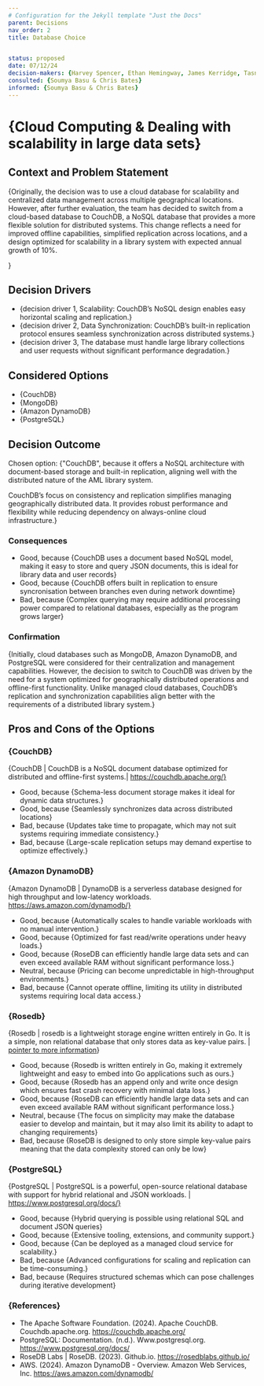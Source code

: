 ```yaml
---
# Configuration for the Jekyll template "Just the Docs"
parent: Decisions
nav_order: 2
title: Database Choice


status: proposed
date: 07/12/24
decision-makers: {Harvey Spencer, Ethan Hemingway, James Kerridge, Tasnim Begum}
consulted: {Soumya Basu & Chris Bates}
informed: {Soumya Basu & Chris Bates}
---
```


# {Cloud Computing & Dealing with scalability in large data sets}

## Context and Problem Statement

{Originally, the decision was to use a cloud database for scalability and centralized data management across multiple geographical locations. However, after further evaluation, the team has decided to switch from a cloud-based database to CouchDB, a NoSQL database that provides a more flexible solution for distributed systems. This change reflects a need for improved offline capabilities, simplified replication across locations, and a design optimized for scalability in a library system with expected annual growth of 10%.

}

<!-- This is an optional element. Feel free to remove. -->
## Decision Drivers

* {decision driver 1, Scalability: CouchDB’s NoSQL design enables easy horizontal scaling and replication.}
* {decision driver 2, Data Synchronization: CouchDB’s built-in replication protocol ensures seamless synchronization across distributed systems.}
* {decision driver 3, The database must handle large library collections and user requests without significant performance degradation.}

## Considered Options

* {CouchDB}
* {MongoDB}
* {Amazon DynamoDB}
* {PostgreSQL}


## Decision Outcome

Chosen option: {"CouchDB", because it offers a NoSQL architecture with document-based storage and built-in replication, aligning well with the distributed nature of the AML library system.

CouchDB’s focus on consistency and replication simplifies managing geographically distributed data. It provides robust performance and flexibility while reducing dependency on always-online cloud infrastructure.}

### Consequences

* Good, because {CouchDB uses a document based NoSQL model, making it easy to store and query JSON documents, this is ideal for library data and user records}
* Good, because {CouchDB offers built in replication to ensure syncronisation between branches even during network downtime}
* Bad, because {Complex querying may require additional processing power compared to relational databases, especially as the program grows larger}



### Confirmation

{Initially, cloud databases such as MongoDB, Amazon DynamoDB, and PostgreSQL were considered for their centralization and management capabilities. However, the decision to switch to CouchDB was driven by the need for a system optimized for geographically distributed operations and offline-first functionality. Unlike managed cloud databases, CouchDB’s replication and synchronization capabilities align better with the requirements of a distributed library system.}


## Pros and Cons of the Options

### {CouchDB}

<!-- This is an optional element. Feel free to remove. -->
{CouchDB | CouchDB is a NoSQL document database optimized for distributed and offline-first systems.| https://couchdb.apache.org/}

* Good, because {Schema-less document storage makes it ideal for dynamic data structures.}
* Good, because {Seamlessly synchronizes data across distributed locations}
* Bad, because {Updates take time to propagate, which may not suit systems requiring immediate consistency.}
* Bad, because {Large-scale replication setups may demand expertise to optimize effectively.}

### {Amazon DynamoDB}
{Amazon DynamoDB | DynamoDB is a serverless database designed for high throughput and low-latency workloads.  https://aws.amazon.com/dynamodb/}
* Good, because {Automatically scales to handle variable workloads with no manual intervention.}
* Good, because {Optimized for fast read/write operations under heavy loads.}
* Good, because {RoseDB can efficiently handle large data sets and can even exceed available RAM without significant performance loss.}
* Neutral, because {Pricing can become unpredictable in high-throughput environments.}
* Bad, because {Cannot operate offline, limiting its utility in distributed systems requiring local data access.}

### {Rosedb}

{Rosedb | rosedb is a lightweight storage engine written entirely in Go. It is a simple, non relational database that only stores data as key-value pairs. | [pointer to more information](https://rosedblabs.github.io/)}

* Good, because {Rosedb is written entirely in Go, making it extremely lightweight and easy to embed into Go applications such as ours.}
* Good, because {Rosedb has an append only and write once design which ensures fast crash recovery with minimal data loss.}
* Good, because {RoseDB can efficiently handle large data sets and can even exceed available RAM without significant performance loss.}
* Neutral, because {The focus on simplicity may make the database easier to develop and maintain, but it may also limit its ability to adapt to changing requirements}
* Bad, because {RoseDB is designed to only store simple key-value pairs meaning that the data complexity stored can only be low}

### {PostgreSQL}

{PostgreSQL | PostgreSQL is a powerful, open-source relational database with support for hybrid relational and JSON workloads. | https://www.postgresql.org/docs/}
* Good, because {Hybrid querying is possible using relational SQL and document JSON queries}
* Good, because {Extensive tooling, extensions, and community support.}
* Good, because {Can be deployed as a managed cloud service for scalability.}
* Bad, because {Advanced configurations for scaling and replication can be time-consuming.}
* Bad, because {Requires structured schemas which can pose challenges during iterative development}
<!-- This is an optional element. Feel free to remove. -->

### {References}
* The Apache Software Foundation. (2024). Apache CouchDB. Couchdb.apache.org. https://couchdb.apache.org/
* PostgreSQL: Documentation. (n.d.). Www.postgresql.org. https://www.postgresql.org/docs/
* RoseDB Labs | RoseDB. (2023). Github.io. https://rosedblabs.github.io/
* AWS. (2024). Amazon DynamoDB - Overview. Amazon Web Services, Inc. https://aws.amazon.com/dynamodb/

‌

‌
‌

‌
